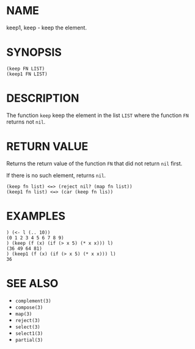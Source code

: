 # NAME
keep1, keep - keep the element.

# SYNOPSIS

    (keep FN LIST)
    (keep1 FN LIST)

# DESCRIPTION
The function `keep` keep the element in the list `LIST` where the function `FN` returns not `nil`.

# RETURN VALUE
Returns the return value of the function `FN` that did not return `nil` first.

If there is no such element, returns `nil`.

    (keep fn list) <=> (reject nil? (map fn list))
    (keep1 fn list) <=> (car (keep fn lis))

# EXAMPLES

    ) (<- l (.. 10))
    (0 1 2 3 4 5 6 7 8 9)
    ) (keep (f (x) (if (> x 5) (* x x))) l)
    (36 49 64 81)
    ) (keep1 (f (x) (if (> x 5) (* x x))) l)
    36

# SEE ALSO
- `complement(3)`
- `compose(3)`
- `map(3)`
- `reject(3)`
- `select(3)`
- `select1(3)`
- `partial(3)`
